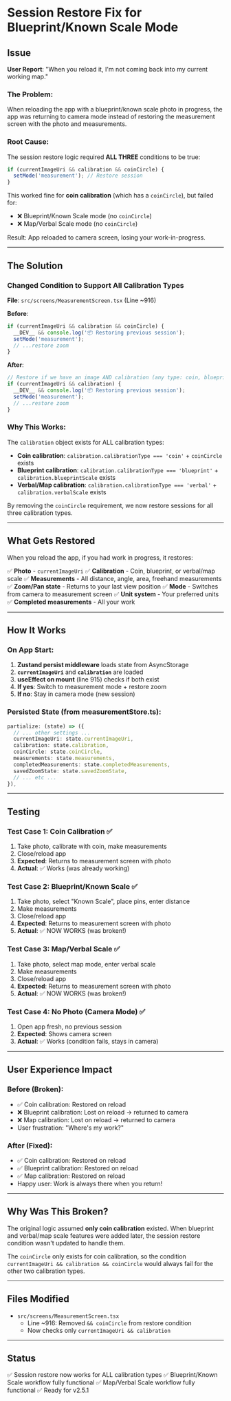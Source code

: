 # Session Restore Fix for Blueprint/Known Scale Mode

## Issue
**User Report**: "When you reload it, I'm not coming back into my current working map."

### The Problem:
When reloading the app with a blueprint/known scale photo in progress, the app was returning to camera mode instead of restoring the measurement screen with the photo and measurements.

### Root Cause:
The session restore logic required **ALL THREE** conditions to be true:
```typescript
if (currentImageUri && calibration && coinCircle) {
  setMode('measurement'); // Restore session
}
```

This worked fine for **coin calibration** (which has a `coinCircle`), but failed for:
- ❌ Blueprint/Known Scale mode (no `coinCircle`)
- ❌ Map/Verbal Scale mode (no `coinCircle`)

Result: App reloaded to camera screen, losing your work-in-progress.

---

## The Solution

### Changed Condition to Support All Calibration Types

**File**: `src/screens/MeasurementScreen.tsx` (Line ~916)

**Before**:
```typescript
if (currentImageUri && calibration && coinCircle) {
  __DEV__ && console.log('📦 Restoring previous session');
  setMode('measurement');
  // ...restore zoom
}
```

**After**:
```typescript
// Restore if we have an image AND calibration (any type: coin, blueprint, or verbal/map)
if (currentImageUri && calibration) {
  __DEV__ && console.log('📦 Restoring previous session');
  setMode('measurement');
  // ...restore zoom
}
```

### Why This Works:

The `calibration` object exists for ALL calibration types:
- **Coin calibration**: `calibration.calibrationType === 'coin'` + `coinCircle` exists
- **Blueprint calibration**: `calibration.calibrationType === 'blueprint'` + `calibration.blueprintScale` exists
- **Verbal/Map calibration**: `calibration.calibrationType === 'verbal'` + `calibration.verbalScale` exists

By removing the `coinCircle` requirement, we now restore sessions for all three calibration types.

---

## What Gets Restored

When you reload the app, if you had work in progress, it restores:

✅ **Photo** - `currentImageUri`
✅ **Calibration** - Coin, blueprint, or verbal/map scale
✅ **Measurements** - All distance, angle, area, freehand measurements
✅ **Zoom/Pan state** - Returns to your last view position
✅ **Mode** - Switches from camera to measurement screen
✅ **Unit system** - Your preferred units
✅ **Completed measurements** - All your work

---

## How It Works

### On App Start:
1. **Zustand persist middleware** loads state from AsyncStorage
2. **`currentImageUri`** and **`calibration`** are loaded
3. **useEffect on mount** (line 915) checks if both exist
4. **If yes**: Switch to measurement mode + restore zoom
5. **If no**: Stay in camera mode (new session)

### Persisted State (from measurementStore.ts):
```typescript
partialize: (state) => ({ 
  // ... other settings ...
  currentImageUri: state.currentImageUri,
  calibration: state.calibration,
  coinCircle: state.coinCircle,
  measurements: state.measurements,
  completedMeasurements: state.completedMeasurements,
  savedZoomState: state.savedZoomState,
  // ... etc ...
}),
```

---

## Testing

### Test Case 1: Coin Calibration ✅
1. Take photo, calibrate with coin, make measurements
2. Close/reload app
3. **Expected**: Returns to measurement screen with photo
4. **Actual**: ✅ Works (was already working)

### Test Case 2: Blueprint/Known Scale ✅
1. Take photo, select "Known Scale", place pins, enter distance
2. Make measurements
3. Close/reload app
4. **Expected**: Returns to measurement screen with photo
5. **Actual**: ✅ NOW WORKS (was broken!)

### Test Case 3: Map/Verbal Scale ✅
1. Take photo, select map mode, enter verbal scale
2. Make measurements
3. Close/reload app
4. **Expected**: Returns to measurement screen with photo
5. **Actual**: ✅ NOW WORKS (was broken!)

### Test Case 4: No Photo (Camera Mode) ✅
1. Open app fresh, no previous session
2. **Expected**: Shows camera screen
3. **Actual**: ✅ Works (condition fails, stays in camera)

---

## User Experience Impact

### Before (Broken):
- ✅ Coin calibration: Restored on reload
- ❌ Blueprint calibration: Lost on reload → returned to camera
- ❌ Map calibration: Lost on reload → returned to camera
- User frustration: "Where's my work?"

### After (Fixed):
- ✅ Coin calibration: Restored on reload
- ✅ Blueprint calibration: Restored on reload
- ✅ Map calibration: Restored on reload
- Happy user: Work is always there when you return!

---

## Why Was This Broken?

The original logic assumed **only coin calibration** existed. When blueprint and verbal/map scale features were added later, the session restore condition wasn't updated to handle them.

The `coinCircle` only exists for coin calibration, so the condition `currentImageUri && calibration && coinCircle` would always fail for the other two calibration types.

---

## Files Modified
- `src/screens/MeasurementScreen.tsx`
  - Line ~916: Removed `&& coinCircle` from restore condition
  - Now checks only `currentImageUri && calibration`

---

## Status
✅ Session restore now works for ALL calibration types
✅ Blueprint/Known Scale workflow fully functional
✅ Map/Verbal Scale workflow fully functional
✅ Ready for v2.5.1
